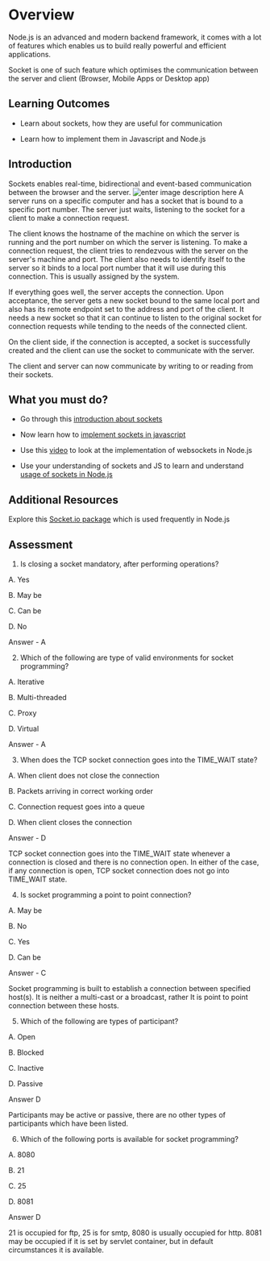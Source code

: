 
  

# Overview

  

Node.js is an advanced and modern backend framework, it comes with a lot of features which enables us to build really powerful and efficient applications.

Socket is one of such feature which optimises the communication between the server and client (Browser, Mobile Apps or Desktop app)

  

## Learning Outcomes

  

- Learn about sockets, how they are useful for communication

- Learn how to implement them in Javascript and Node.js

  

## Introduction

  

Sockets enables real-time, bidirectional and event-based communication between the browser and the server.
![enter image description here](https://lh5.googleusercontent.com/unfpPe6OC4zzXxe89VXn0Sbmp5uQBifvTx6illIno-OofyFXm-PmMYXe5gGaokGLcu7VCJjB_koRspcneTHfjuMct9yhk_YiwX4XaLCY6O13vKzHGsQ0A8RkB_oYhzmrzFM)
A server runs on a specific computer and has a socket that is bound to a specific port number. The server just waits, listening to the socket for a client to make a connection request.

  

The client knows the hostname of the machine on which the server is running and the port number on which the server is listening. To make a connection request, the client tries to rendezvous with the server on the server's machine and port. The client also needs to identify itself to the server so it binds to a local port number that it will use during this connection. This is usually assigned by the system.

  

If everything goes well, the server accepts the connection. Upon acceptance, the server gets a new socket bound to the same local port and also has its remote endpoint set to the address and port of the client. It needs a new socket so that it can continue to listen to the original socket for connection requests while tending to the needs of the connected client.

  

On the client side, if the connection is accepted, a socket is successfully created and the client can use the socket to communicate with the server.

  

The client and server can now communicate by writing to or reading from their sockets.

## What you must do?

  

- Go through this [introduction about sockets](https://pusher.com/websockets)

- Now learn how to [implement sockets in javascript](https://medium.com/commencis/what-is-websocket-43bba22fbbfe)

- Use this [video](https://www.youtube.com/watch?v=FduLSXEHLng) to look at the implementation of websockets in Node.js

- Use your understanding of sockets and JS to learn and understand [usage of sockets in Node.js](https://www.pubnub.com/blog/nodejs-websocket-programming-examples/)

  
  

## Additional Resources

  

Explore this [Socket.io package](https://socket.io/docs/) which is used frequently in Node.js

  

## Assessment

  

1. Is closing a socket mandatory, after performing operations?

  

A. Yes

B. May be

C. Can be

D. No

  

Answer - A

  

  

2. Which of the following are type of valid environments for socket programming?

  

A. Iterative

B. Multi-threaded

C. Proxy

D. Virtual

  

Answer - A

  
  

3. When does the TCP socket connection goes into the TIME_WAIT state?

A. When client does not close the connection

B. Packets arriving in correct working order

C. Connection request goes into a queue

D. When client closes the connection

  

Answer - D

  

TCP socket connection goes into the TIME_WAIT state whenever a connection is closed and there is no connection open. In either of the case, if any connection is open, TCP socket connection does not go into TIME_WAIT state.

  

4. Is socket programming a point to point connection?

  

A. May be

B. No

C. Yes

D. Can be

  

Answer - C

Socket programming is built to establish a connection between specified host(s). It is neither a multi-cast or a broadcast, rather It is point to point connection between these hosts.

5. Which of the following are types of participant?

  

A. Open

B. Blocked

C. Inactive

D. Passive

Answer D

Participants may be active or passive, there are no other types of participants which have been listed.

  

  

6. Which of the following ports is available for socket programming?

A. 8080

B. 21

C. 25

D. 8081

  

Answer D

21 is occupied for ftp, 25 is for smtp, 8080 is usually occupied for http. 8081 may be occupied if it is set by servlet container, but in default circumstances it is available.